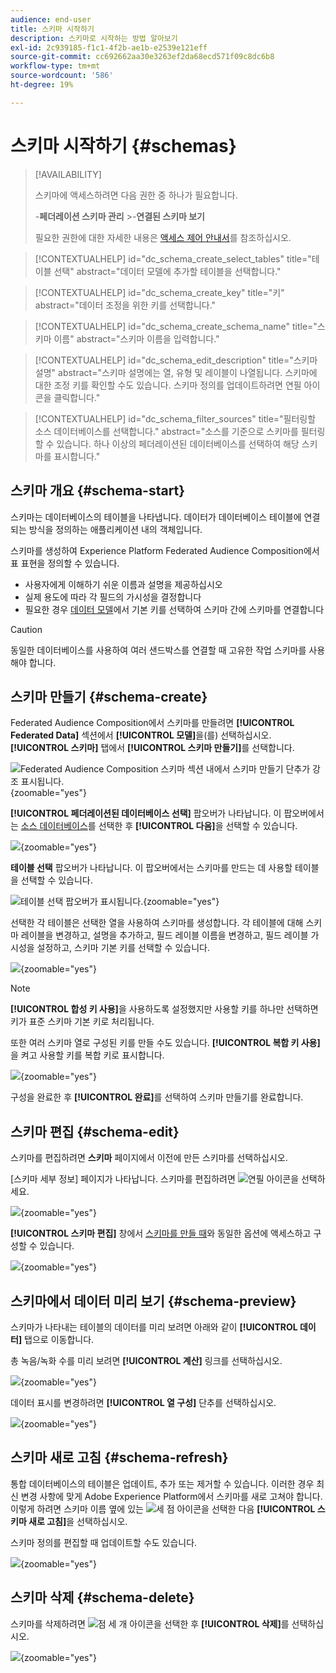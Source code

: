 ```yaml
---
audience: end-user
title: 스키마 시작하기
description: 스키마로 시작하는 방법 알아보기
exl-id: 2c939185-f1c1-4f2b-ae1b-e2539e121eff
source-git-commit: cc692662aa30e3263ef2da68ecd571f09c8dc6b8
workflow-type: tm+mt
source-wordcount: '586'
ht-degree: 19%

---
```


# 스키마 시작하기 {#schemas}

>[!AVAILABILITY]
>
>스키마에 액세스하려면 다음 권한 중 하나가 필요합니다.
>
>-**페더레이션 스키마 관리**
>&#x200B;>-**연결된 스키마 보기**
>
>필요한 권한에 대한 자세한 내용은 [액세스 제어 안내서](/help/governance-privacy-security/access-control.md)를 참조하십시오.

>[!CONTEXTUALHELP]
>id="dc_schema_create_select_tables"
>title="테이블 선택"
>abstract="데이터 모델에 추가할 테이블을 선택합니다."

>[!CONTEXTUALHELP]
>id="dc_schema_create_key"
>title="키"
>abstract="데이터 조정을 위한 키를 선택합니다."

>[!CONTEXTUALHELP]
>id="dc_schema_create_schema_name"
>title="스키마 이름"
>abstract="스키마 이름을 입력합니다."

>[!CONTEXTUALHELP]
>id="dc_schema_edit_description"
>title="스키마 설명"
>abstract="스키마 설명에는 열, 유형 및 레이블이 나열됩니다. 스키마에 대한 조정 키를 확인할 수도 있습니다. 스키마 정의를 업데이트하려면 연필 아이콘을 클릭합니다."

>[!CONTEXTUALHELP]
>id="dc_schema_filter_sources"
>title="필터링할 소스 데이터베이스를 선택합니다."
>abstract="소스를 기준으로 스키마를 필터링할 수 있습니다. 하나 이상의 페더레이션된 데이터베이스를 선택하여 해당 스키마를 표시합니다."

## 스키마 개요 {#schema-start}

스키마는 데이터베이스의 테이블을 나타냅니다. 데이터가 데이터베이스 테이블에 연결되는 방식을 정의하는 애플리케이션 내의 객체입니다.

스키마를 생성하여 Experience Platform Federated Audience Composition에서 표 표현을 정의할 수 있습니다.

* 사용자에게 이해하기 쉬운 이름과 설명을 제공하십시오
* 실제 용도에 따라 각 필드의 가시성을 결정합니다
* 필요한 경우 [데이터 모델](../data-management/gs-models.md#data-model-start)에서 기본 키를 선택하여 스키마 간에 스키마를 연결합니다

>[!CAUTION]
>
>동일한 데이터베이스를 사용하여 여러 샌드박스를 연결할 때 고유한 작업 스키마를 사용해야 합니다.

## 스키마 만들기 {#schema-create}

Federated Audience Composition에서 스키마를 만들려면 **[!UICONTROL Federated Data]** 섹션에서 **[!UICONTROL 모델]**&#x200B;을(를) 선택하십시오. **[!UICONTROL 스키마]** 탭에서 **[!UICONTROL 스키마 만들기]**&#x200B;를 선택합니다.

![Federated Audience Composition 스키마 섹션 내에서 스키마 만들기 단추가 강조 표시됩니다.](assets/schema_create.png){zoomable="yes"}

**[!UICONTROL 페더레이션된 데이터베이스 선택]** 팝오버가 나타납니다. 이 팝오버에서는 [소스 데이터베이스](/help/connections/home.md)를 선택한 후 **[!UICONTROL 다음]**&#x200B;을 선택할 수 있습니다.


![](assets/schema_tables.png){zoomable="yes"}

**테이블 선택** 팝오버가 나타납니다. 이 팝오버에서는 스키마를 만드는 데 사용할 테이블을 선택할 수 있습니다.

![테이블 선택 팝오버가 표시됩니다.](assets/select-table.png){zoomable="yes"}

선택한 각 테이블은 선택한 열을 사용하여 스키마를 생성합니다. 각 테이블에 대해 스키마 레이블을 변경하고, 설명을 추가하고, 필드 레이블 이름을 변경하고, 필드 레이블 가시성을 설정하고, 스키마 기본 키를 선택할 수 있습니다.

![](assets/schema-fields.png){zoomable="yes"}

>[!NOTE]
>
>**[!UICONTROL 합성 키 사용]**&#x200B;을 사용하도록 설정했지만 사용할 키를 하나만 선택하면 키가 표준 스키마 기본 키로 처리됩니다.

또한 여러 스키마 열로 구성된 키를 만들 수도 있습니다. **[!UICONTROL 복합 키 사용]**&#x200B;을 켜고 사용할 키를 복합 키로 표시합니다.

![](assets/composite-key.png){zoomable="yes"}

구성을 완료한 후 **[!UICONTROL 완료]**&#x200B;를 선택하여 스키마 만들기를 완료합니다.

## 스키마 편집 {#schema-edit}

스키마를 편집하려면 **스키마** 페이지에서 이전에 만든 스키마를 선택하십시오.

[스키마 세부 정보] 페이지가 나타납니다. 스키마를 편집하려면 ![연필 아이콘](/help/assets/icons/edit.png)을 선택하세요.

![](assets/schema_edit.png){zoomable="yes"}

**[!UICONTROL 스키마 편집]** 창에서 [스키마를 만들 때](#schema-create)와 동일한 옵션에 액세스하고 구성할 수 있습니다.

![](assets/schema_edit_orders.png){zoomable="yes"}

## 스키마에서 데이터 미리 보기 {#schema-preview}

스키마가 나타내는 테이블의 데이터를 미리 보려면 아래와 같이 **[!UICONTROL 데이터]** 탭으로 이동합니다.

총 녹음/녹화 수를 미리 보려면 **[!UICONTROL 계산]** 링크를 선택하십시오.

![](assets/schema_data.png){zoomable="yes"}

데이터 표시를 변경하려면 **[!UICONTROL 열 구성]** 단추를 선택하십시오.

![](assets/schema_columns.png){zoomable="yes"}

## 스키마 새로 고침 {#schema-refresh}

통합 데이터베이스의 테이블은 업데이트, 추가 또는 제거할 수 있습니다. 이러한 경우 최신 변경 사항에 맞게 Adobe Experience Platform에서 스키마를 새로 고쳐야 합니다. 이렇게 하려면 스키마 이름 옆에 있는 ![세 점 아이콘](/help/assets/icons/more.png)을 선택한 다음 **[!UICONTROL 스키마 새로 고침]**&#x200B;을 선택하십시오.

스키마 정의를 편집할 때 업데이트할 수도 있습니다.

![](assets/schema_refresh.png){zoomable="yes"}

## 스키마 삭제 {#schema-delete}

스키마를 삭제하려면 ![점 세 개 아이콘](/help/assets/icons/more.png)을 선택한 후 **[!UICONTROL 삭제]**&#x200B;를 선택하십시오.

![](assets/schema_delete.png){zoomable="yes"}
